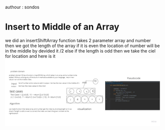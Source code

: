 authour : sondos
# Insert to Middle of an Array

we did an insertShiftArray function takes 2 parameter 
array and number 
then we got the length of the array if it is even
the location of number will be in the middle 
by devided it /2
else if the length is odd then we take the ciel for
location
and here is it
![img.png](img.png)